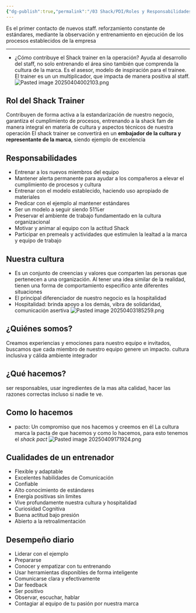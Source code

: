 ```yaml
---
{"dg-publish":true,"permalink":"/03 Shack/PDI/Roles y Responsabilidades/"}
---
```



Es el primer contacto de nuevos staff.
reforzamiento constante de estándares, mediante la observación y entrenamiento en ejecución de los procesos establecidos de la empresa 

--- 
- ¿Cómo contribuye el Shack trainer en la operación?
	Ayuda al desarrollo del staff, no solo entrenando el área sino también que comprenda la cultura de la marca. Es el asesor, modelo de inspiración para el trainee. El trainer es un un multiplicador, que impacta de manera positiva al staff. 
![Pasted image 20250404002103.png](/img/user/03%20Shack/SRC/Pasted%20image%2020250404002103.png)
## Rol del Shack Trainer
Contribuyen de forma activa a la estandarización de nuestro negocio, garantiza el cumplimiento de procesos, entrenando a la shack fam de manera integral en materia de cultura y aspectos técnicos de nuestra operación
El shack trainer se convertirá en un **embajador de la cultura y representante de la marca**, siendo ejemplo de excelencia 
## Responsabilidades 
- Entrenar a los nuevos miembros del equipo 
- Mantener alerta permanente para ayudar a los compañeros a elevar el cumplimiento de procesos y cultura
- Entrenar con el modelo establecido, haciendo uso apropiado de materiales
- Predicar con el ejemplo al mantener estándares 
- Ser un modelo a seguir siendo 51%er 
- Preservar el ambiente de trabajo fundamentado en la cultura organizacional 
- Motivar y animar al equipo con la actitud Shack 
- Participar en premeals y actividades que estimulen la lealtad a la marca y equipo de trabajo
## Nuestra cultura
- Es un conjunto de creencias y valores que comparten las personas que pertenecen a una organización. Al tener una idea similar de la realidad, tienen una forma de comportamiento especifico ante diferentes situaciones
- El principal diferenciador de nuestro negocio es la hospitalidad
- Hospitalidad: brinda apoyo a los demás, vibra de solidaridad, comunicación asertiva 
![Pasted image 20250403185259.png](/img/user/03%20Shack/SRC/Pasted%20image%2020250403185259.png)
## ¿Quiénes somos?
Creamos experiencias y emociones para nuestro equipo e invitados, buscamos que cada miembro de nuestro equipo genere un impacto. cultura inclusiva y cálida ambiente integrador
## ¿Qué hacemos?
ser responsables, usar ingredientes de la mas alta calidad, hacer las razones correctas incluso si nadie te ve.
## Como lo hacemos 
- pacto: Un compromiso que nos hacemos y creemos en él
La cultura marca la pacta de que hacemos y como lo hacemos, para esto tenemos el *shack pact* 
![Pasted image 20250409171924.png](/img/user/03%20Shack/SRC/Pasted%20image%2020250409171924.png)
## Cualidades de un entrenador 
- Flexible y adaptable 
- Excelentes habilidades de Comunicación
- Confiable 
- Alto conocimiento de estándares 
- Energía positivas sin limites 
- Vive profundamente nuestra cultura y hospitalidad
- Curiosidad Cognitiva 
- Buena actitud bajo presión 
- Abierto a la retroalimentación 
## Desempeño diario 
- Liderar con el ejemplo 
- Prepararse
- Conocer y empatizar con tu entrenando 
- Usar herramientas disponibles de forma inteligente 
- Comunicarse clara y efectivamente 
- Dar feedback 
- Ser positivo 
- Observar, escuchar, hablar 
- Contagiar al equipo de tu pasión por nuestra marca
